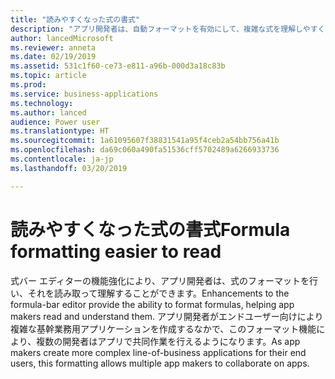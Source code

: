 ```yaml
---
title: "読みやすくなった式の書式"
description: "アプリ開発者は、自動フォーマットを有効にして、複雑な式を理解しやすくできます"
author: lancedMicrosoft
ms.reviewer: anneta
ms.date: 02/19/2019
ms.assetid: 531c1f60-ce73-e811-a96b-000d3a18c83b
ms.topic: article
ms.prod: 
ms.service: business-applications
ms.technology: 
ms.author: lanced
audience: Power user
ms.translationtype: HT
ms.sourcegitcommit: 1a61095607f38831541a95f4ceb2a54bb756a41b
ms.openlocfilehash: da69c060a490fa51536cff5702489a6266933736
ms.contentlocale: ja-jp
ms.lasthandoff: 03/20/2019

---
```

# <a name="formula-formatting-easier-to-read"></a><span data-ttu-id="eef32-103">読みやすくなった式の書式</span><span class="sxs-lookup"><span data-stu-id="eef32-103">Formula formatting easier to read</span></span>




<span data-ttu-id="eef32-104">式バー エディターの機能強化により、アプリ開発者は、式のフォーマットを行い、それを読み取って理解することができます。</span><span class="sxs-lookup"><span data-stu-id="eef32-104">Enhancements to the formula-bar editor provide the ability to format formulas, helping app makers read and understand them.</span></span> <span data-ttu-id="eef32-105">アプリ開発者がエンドユーザー向けにより複雑な基幹業務用アプリケーションを作成するなかで、このフォーマット機能により、複数の開発者はアプリで共同作業を行えるようになります。</span><span class="sxs-lookup"><span data-stu-id="eef32-105">As app makers create more complex line-of-business applications for their end users, this formatting allows multiple app makers to collaborate on apps.</span></span>


